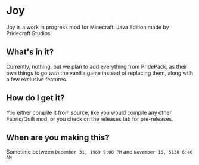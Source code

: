 # Joy
Joy is a work in progress mod for Minecraft: Java Edition made by Pridecraft Studios.
## What's in it?
Currently, nothing, but we plan to add everything from PridePack, as their own things to go *with* the vanilla game instead of replacing them, along wtih a few exclusive features.
## How do I get it?
You either compile it from source, like you would compile any other Fabric/Quilt mod, or you check on the releases tab for pre-releases.
## When are you making this?
Sometime between ``December 31, 1969 9:00 PM`` and ``November 16, 5138 6:46 AM``
